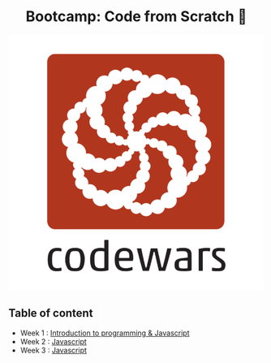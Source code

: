 <h1 align="center">Bootcamp: Code from Scratch 🚀</h1>

<p align="center">
<img src="/images/logo.png">
</p>

## Table of content
- Week 1 : [Introduction to programming & Javascript](bootcamp/week01/)
- Week 2 : [Javascript](bootcamp/week02/)
- Week 3 : [Javascript](bootcamp/week03/)




